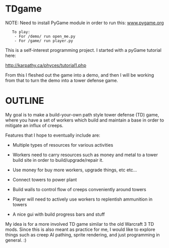 TDgame
======

NOTE:  Need to install PyGame module in order to run this:  www.pygame.org
       
       To play:
        - For /demo/ run open_me.py
        - For /game/ run player.py


This is a self-interest programming project.  I started with a pyGame tutorial here: 

http://karpathy.ca/phyces/tutorial1.php

From this I fleshed out the game into a demo, and then I will be working from that to turn the demo into a
tower defense game.


OUTLINE
=======

My goal is to make a build-your-own path style tower defense (TD) game, where you have a set of
workers which build and maintain a base in order to mitigate an influx of creeps.

Features that I hope to eventually include are:

  - Multiple types of resources for various activities
  - Workers need to carry resources such as money and metal to a tower build site in order
    to build/upgrade/repair it.
  - Use money for buy more workers, upgrade things, etc etc...
  - Connect towers to power plant
  - Build walls to control flow of creeps conveniently around towers
  - Player will need to actively use workers to replentish ammunition in towers
  
  - A nice gui with build progress bars and stuff

My idea is for a more involved TD game similar to the old Warcraft 3 TD mods.  Since this is also meant as
practice for me, I would like to explore things such as creep AI pathing, sprite rendering, and just
programming in general. :)
